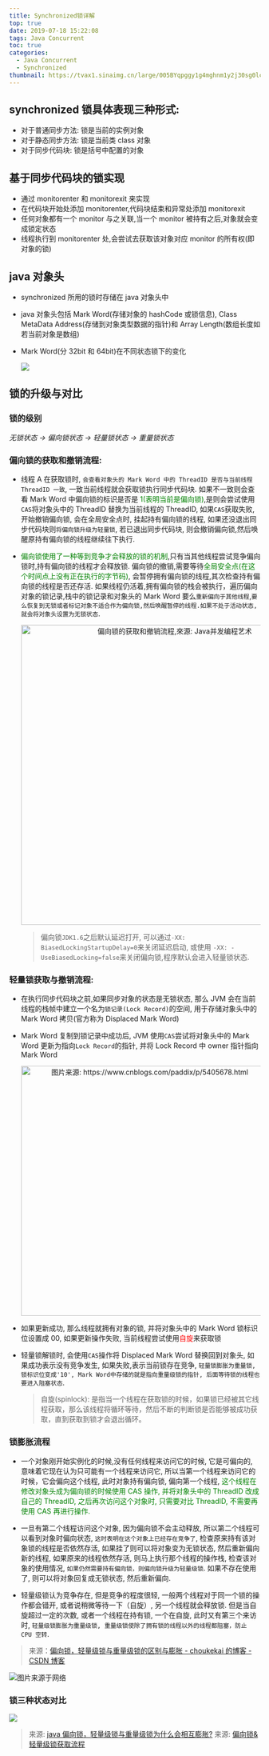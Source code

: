 ```yaml
---
title: Synchronized锁详解
top: true
date: 2019-07-18 15:22:08
tags: Java Concurrent
toc: true
categories:
  - Java Concurrent
  - Synchronized
thumbnail: https://tvax1.sinaimg.cn/large/005BYqpggy1g4mghnm1y2j30sg0lcaan.jpg
---
```


## synchronized 锁具体表现三种形式:

- 对于普通同步方法: 锁是当前的实例对象
- 对于静态同步方法: 锁是当前类 class 对象
- 对于同步代码块: 锁是括号中配置的对象

## 基于同步代码块的锁实现

- 通过 monitorenter 和 monitorexit 来实现
- 在代码块开始处添加 monitorenter,代码块结束和异常处添加 monitorexit
- 任何对象都有一个 monitor 与之关联,当一个 monitor 被持有之后,对象就会变成锁定状态
- 线程执行到 monitorenter 处,会尝试去获取该对象对应 monitor 的所有权(即对象的锁)

## java 对象头

- synchronized 所用的锁时存储在 java 对象头中
- java 对象头包括 Mark Word(存储对象的 hashCode 或锁信息), Class MetaData Address(存储到对象类型数据的指针)和 Array Length(数组长度如若当前对象是数组)
- Mark Word(分 32bit 和 64bit)在不同状态锁下的变化

  <img src="https://i.loli.net/2019/07/17/5d2edc4133a1d93211.png">

<!-- more -->

## 锁的升级与对比

### 锁的级别

_无锁状态 -> 偏向锁状态 -> 轻量锁状态 -> 重量锁状态_

### 偏向锁的获取和撤销流程:

- 线程 A 在获取锁时, `会查看对象头的 Mark Word 中的 ThreadID 是否与当前线程 ThreadID 一致`, 一致当前线程就会获取锁执行同步代码块. 如果不一致则会查看 Mark Word 中偏向锁的标识是否是 <font color="green">1(表明当前是偏向锁)</font>,是则会尝试使用`CAS`将对象头中的 ThreadID 替换为当前线程的 ThreadID, 如果`CAS`获取失败, 开始撤销偏向锁, 会在全局安全点时, 挂起持有偏向锁的线程, 如果还没退出同步代码块则`将偏向锁升级为轻量锁`, 若已退出同步代码块, 则会撤销偏向锁,然后唤醒原持有偏向锁的线程继续往下执行.

- <font color="green">偏向锁使用了一种等到竞争才会释放的锁的机制</font>,只有当其他线程尝试竞争偏向锁时,持有偏向锁的线程才会释放锁. 偏向锁的撤销,需要等待<font color="green">全局安全点(在这个时间点上没有正在执行的字节码)</font>, 会暂停拥有偏向锁的线程,其次检查持有偏向锁的线程是否还存活. 如果线程仍活着,拥有偏向锁的栈会被执行，遍历偏向对象的锁记录,栈中的锁记录和对象头的 Mark Word 要么`重新偏向于其他线程`,`要么恢复到无锁或者标记对象不适合作为偏向锁,然后唤醒暂停的线程.如果不处于活动状态,就会将对象头设置为无锁状态`.

    <div style="text-align: center;"><img style="width: 600px;" title="偏向锁的获取和撤销流程,來源: Java并发编程艺术" src="https://i.loli.net/2019/07/17/5d2ed459683b482153.png"></div>

  > 偏向锁`JDK1.6`之后默认延迟打开, 可以通过`-XX: BiasedLockingStartupDelay=0`来关闭延迟启动, 或使用 `-XX: -UseBiasedLocking=false`来关闭偏向锁,程序默认会进入轻量锁状态.

### 轻量锁获取与撤销流程:

- 在执行同步代码块之前,如果同步对象的状态是无锁状态, 那么 JVM 会在当前线程的栈帧中建立一个名为`锁记录(Lock Record)`的空间, 用于存储对象头中的 Mark Word 拷贝(官方称为 Displaced Mark Word)

- Mark Word 复制到锁记录中成功后, JVM 使用`CAS`尝试将对象头中的 Mark Word 更新为指向`Lock Record`的指针, 并将 Lock Record 中 owner 指针指向 Mark Word

    <div style="text-align: center;"><img style="width: 500px;" title="图片来源: https://www.cnblogs.com/paddix/p/5405678.html" src="https://i.loli.net/2019/07/17/5d2ee7449fe3281316.png"></div>

- 如果更新成功, 那么线程就拥有对象的锁, 并将对象头中的 Mark Word 锁标识位设置成 00, 如果更新操作失败, 当前线程尝试使用<font color="red">自旋</font>来获取锁

- 轻量锁解锁时, 会使用`CAS`操作将 Displaced Mark Word 替换回到对象头, 如果成功表示没有竞争发生, 如果失败,表示当前锁存在竞争, `轻量锁膨胀为重量锁, 锁标识位变成'10', Mark Word中存储的就是指向重量级锁的指针, 后面等待锁的线程也要进入阻塞状态`.

  > 自旋(spinlock): 是指当一个线程在获取锁的时候，如果锁已经被其它线程获取，那么该线程将循环等待，然后不断的判断锁是否能够被成功获取，直到获取到锁才会退出循环。

### 锁膨胀流程

- 一个对象刚开始实例化的时候,没有任何线程来访问它的时候, 它是可偏向的, 意味着它现在认为只可能有一个线程来访问它, 所以当第一个线程来访问它的时候，它会偏向这个线程, 此时对象持有偏向锁, 偏向第一个线程, <font color="green">这个线程在修改对象头成为偏向锁的时候使用 CAS 操作, 并将对象头中的 ThreadID 改成自己的 ThreadID, 之后再次访问这个对象时, 只需要对比 ThreadID, 不需要再使用 CAS 再进行操作.</font>

- 一旦有第二个线程访问这个对象, 因为偏向锁不会主动释放, 所以第二个线程可以看到对象时偏向状态, `这时表明在这个对象上已经存在竞争了`, 检查原来持有该对象锁的线程是否依然存活, 如果挂了则可以将对象变为无锁状态, 然后重新偏向新的线程, 如果原来的线程依然存活, 则马上执行那个线程的操作栈, 检查该对象的使用情况, `如果仍然需要持有偏向锁，则偏向锁升级为轻量级锁`. 如果不存在使用了, 则可以将对象回复成无锁状态, 然后重新偏向.

- 轻量级锁认为竞争存在, 但是竞争的程度很轻, 一般两个线程对于同一个锁的操作都会错开, 或者说稍微等待一下（自旋）, 另一个线程就会释放锁. 但是当自旋超过一定的次数, 或者一个线程在持有锁, 一个在自旋, 此时又有第三个来访时, `轻量级锁膨胀为重量级锁, 重量级锁使除了拥有锁的线程以外的线程都阻塞，防止 CPU 空转`.

> 来源：<a href="https://blog.csdn.net/choukekai/article/details/63688332">偏向锁，轻量级锁与重量级锁的区别与膨胀 - choukekai 的博客 - CSDN 博客</a>

  <img title="图片来源于网络" src="https://i.loli.net/2019/07/19/5d313105193a935506.jpg">

### 锁三种状态对比

  <img src="https://i.loli.net/2019/07/18/5d2fcf0a8cf5c57466.png">

> 来源: <a href="https://www.zhihu.com/question/53826114">java 偏向锁，轻量级锁与重量级锁为什么会相互膨胀?</a>
> 来源: <a href="https://www.processon.com/special/template/5c25db87e4b016324f447c95">偏向锁&轻量级锁获取流程</a>
